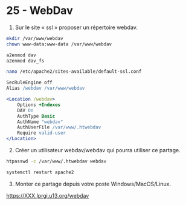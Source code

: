 # 25 - WebDav

1. Sur le site « ssl » proposer un répertoire webdav.

```bash
mkdir /var/www/webdav
chown www-data:www-data /var/www/webdav

a2enmod dav
a2enmod dav_fs

nano /etc/apache2/sites-available/default-ssl.conf
```

```apache
SecRuleEngine off
Alias /webdav /var/www/webdav

<Location /webdav>
    Options +Indexes
    DAV On
    AuthType Basic
    AuthName "webdav"
    AuthUserFile /var/www/.htwebdav
    Require valid-user
</Location>
```

2. Créer un utilisateur webdav/webdav qui pourra utiliser ce partage.

```bash
htpasswd -c /var/www/.htwebdav webdav

systemctl restart apache2
```

3. Monter ce partage depuis votre poste Windows/MacOS/Linux.

https://XXX.lprgi.u13.org/webdav